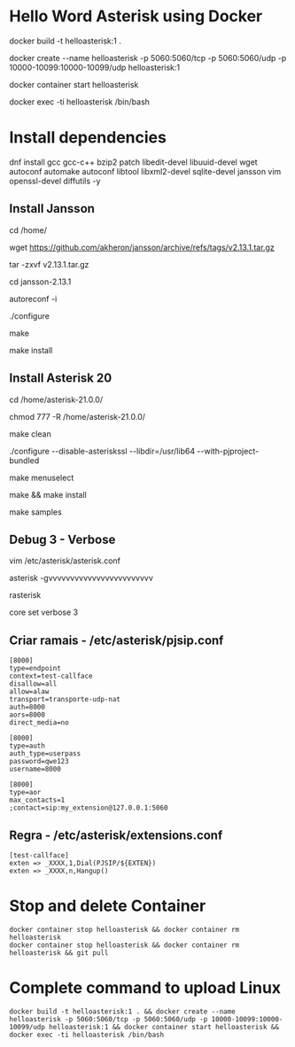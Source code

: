 # Hello Word Asterisk using Docker

docker build -t helloasterisk:1 .

docker create --name helloasterisk -p 5060:5060/tcp -p 5060:5060/udp -p 10000-10099:10000-10099/udp helloasterisk:1

docker container start helloasterisk

docker exec -ti helloasterisk /bin/bash

# Install dependencies

dnf install gcc gcc-c++ bzip2 patch libedit-devel libuuid-devel wget autoconf automake autoconf libtool libxml2-devel sqlite-devel jansson vim openssl-devel diffutils -y

## Install Jansson

cd /home/

wget https://github.com/akheron/jansson/archive/refs/tags/v2.13.1.tar.gz

tar -zxvf v2.13.1.tar.gz

cd jansson-2.13.1

autoreconf -i

./configure

make

make install

## Install Asterisk 20

cd /home/asterisk-21.0.0/

chmod 777 -R /home/asterisk-21.0.0/

make clean

./configure --disable-asteriskssl --libdir=/usr/lib64 --with-pjproject-bundled

make menuselect

make && make install

make samples

## Debug 3 - Verbose

vim /etc/asterisk/asterisk.conf

asterisk -gvvvvvvvvvvvvvvvvvvvvvvvv

rasterisk

core set verbose 3

## Criar ramais - /etc/asterisk/pjsip.conf

```
[8000]
type=endpoint
context=test-callface
disallow=all
allow=alaw
transport=transporte-udp-nat
auth=8000
aors=8000
direct_media=no

[8000]
type=auth
auth_type=userpass
password=qwe123
username=8000

[8000]
type=aor
max_contacts=1
;contact=sip:my_extension@127.0.0.1:5060
```

## Regra - /etc/asterisk/extensions.conf

```
[test-callface]
exten => _XXXX,1,Dial(PJSIP/${EXTEN})
exten => _XXXX,n,Hangup()
```

# Stop and delete Container

```
docker container stop helloasterisk && docker container rm helloasterisk
docker container stop helloasterisk && docker container rm helloasterisk && git pull
```

# Complete command to upload Linux

```
docker build -t helloasterisk:1 . && docker create --name helloasterisk -p 5060:5060/tcp -p 5060:5060/udp -p 10000-10099:10000-10099/udp helloasterisk:1 && docker container start helloasterisk && docker exec -ti helloasterisk /bin/bash
```
